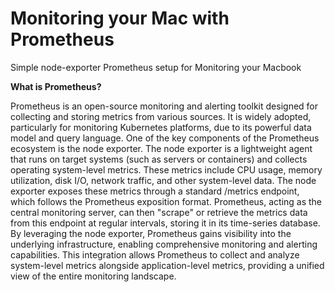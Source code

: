 # Monitoring your Mac with Prometheus
Simple node-exporter Prometheus setup for Monitoring your Macbook  

**What is Prometheus?**

Prometheus is an open-source monitoring and alerting toolkit designed for collecting and storing metrics from various sources. It is widely adopted, particularly for monitoring Kubernetes platforms, due to its powerful data model and query language.
One of the key components of the Prometheus ecosystem is the node exporter. The node exporter is a lightweight agent that runs on target systems (such as servers or containers) and collects operating system-level metrics. These metrics include CPU usage, memory utilization, disk I/O, network traffic, and other system-level data.
The node exporter exposes these metrics through a standard /metrics endpoint, which follows the Prometheus exposition format. Prometheus, acting as the central monitoring server, can then "scrape" or retrieve the metrics data from this endpoint at regular intervals, storing it in its time-series database.
By leveraging the node exporter, Prometheus gains visibility into the underlying infrastructure, enabling comprehensive monitoring and alerting capabilities. This integration allows Prometheus to collect and analyze system-level metrics alongside application-level metrics, providing a unified view of the entire monitoring landscape.
